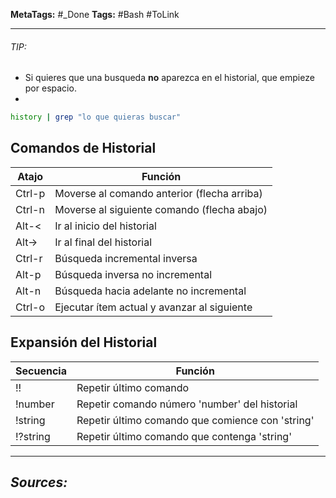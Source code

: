 **MetaTags:** #_Done
**Tags:** #Bash #ToLink
- - -
###### TIP:
- Si quieres que una busqueda **no** aparezca en el historial, que empieze por espacio.
- 
``` bash
history | grep "lo que quieras buscar"
```
## Comandos de Historial

| Atajo  | Función                                     |
| ------ | ------------------------------------------- |
| Ctrl-p | Moverse al comando anterior (flecha arriba) |
| Ctrl-n | Moverse al siguiente comando (flecha abajo) |
| Alt-<  | Ir al inicio del historial                  |
| Alt->  | Ir al final del historial                   |
| Ctrl-r | Búsqueda incremental inversa                |
| Alt-p  | Búsqueda inversa no incremental             |
| Alt-n  | Búsqueda hacia adelante no incremental      |
| Ctrl-o | Ejecutar ítem actual y avanzar al siguiente |
## Expansión del Historial

| Secuencia | Función                                          |
| --------- | ------------------------------------------------ |
| !!        | Repetir último comando                           |
| !number   | Repetir comando número 'number' del historial    |
| !string   | Repetir último comando que comience con 'string' |
| !?string  | Repetir último comando que contenga 'string'     |

- - - 
## ***Sources:***